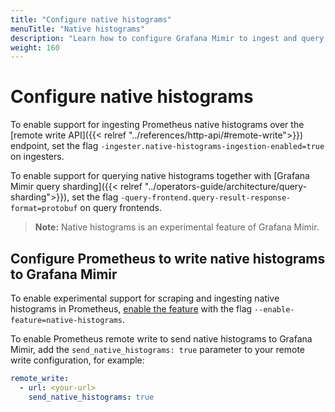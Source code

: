 ```yaml
---
title: "Configure native histograms"
menuTitle: "Native histograms"
description: "Learn how to configure Grafana Mimir to ingest and query native histograms."
weight: 160
---
```


# Configure native histograms

To enable support for ingesting Prometheus native histograms over the [remote write API]({{< relref "../references/http-api/#remote-write">}}) endpoint, set the flag `-ingester.native-histograms-ingestion-enabled=true` on ingesters.

To enable support for querying native histograms together with [Grafana Mimir query sharding]({{< relref "../operators-guide/architecture/query-sharding">}}), set the flag `-query-frontend.query-result-response-format=protobuf` on query frontends.

> **Note:** Native histograms is an experimental feature of Grafana Mimir.

## Configure Prometheus to write native histograms to Grafana Mimir

To enable experimental support for scraping and ingesting native histograms in Prometheus, [enable the feature](https://prometheus.io/docs/prometheus/latest/feature_flags/#native-histograms) with the flag `--enable-feature=native-histograms`.

To enable Prometheus remote write to send native histograms to Grafana Mimir, add the `send_native_histograms: true` parameter to your remote write configuration, for example:

```yaml
remote_write:
  - url: <your-url>
    send_native_histograms: true
```

